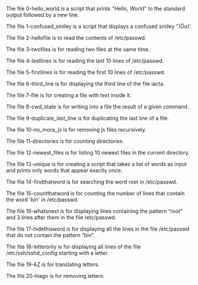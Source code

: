 The file 0-hello_world is a script that prints "Hello, World" to the standard output followed by a new line.

The file 1-confused_smiley is a script that displays a confused smiley "(Ôo)'.

The file 2-hellofile is to read the contents of /etc/passwd.

The file 3-twofiles is for reading two files at the same time.

The file 4-lastlines is for reading the last 10 lines of /etc/passwd.

The file 5-firstlines is for reading the first 10 lines of /etc/passwd.

The file 6-third_line is for displaying the third line of the file iacta.

The file 7-file is for creating a file with text inside it.

The file 8-cwd_state is for writing into a file the result of a given command.

The file 9-duplicate_last_line is for duplicating the last line of a file.

The file 10-no_more_js is for removing js files recursively.

The file 11-directories is for counting directories.

The file 12-newest_files is for listing 10 newest files in the current directory.

The file 13-unique is for creating a script that takes a list of words as input and prints only words that appear exactly once.

The file 14-findthatword is for searching the word root in /etc/passwd.

The file 15-countthatword is for counting the number of lines that contain the word 'bin' in /etc/passwd.

The file 16-whatsnext is for displaying lines containing the pattern “root” and 3 lines after them in the file /etc/passwd.

The file 17-hidethisword is for displaying all the lines in the file /etc/passwd that do not contain the pattern “bin”.

The file 18-letteronly is for displaying all lines of the file /etc/ssh/sshd_config starting with a letter.

The file 19-AZ is for translating letters.

The file 20-hiago is for removing letters.

